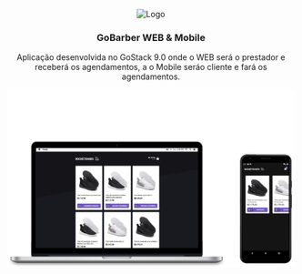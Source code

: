 <p align="center">
  <img src="./.github/download.svg" alt="Logo" height="60">
  <h3 align="center">GoBarber WEB & Mobile</h3>
  <p align="center">Aplicação desenvolvida no GoStack 9.0 onde o WEB será o prestador e receberá os agendamentos, a o Mobile seráo cliente e fará os agendamentos.</p>
  <a align="center" href="https://github.com/gmass0n/gobarber">
    <img src="./.github/web-mobile.png" alt="Main">
  </a>
</p>
